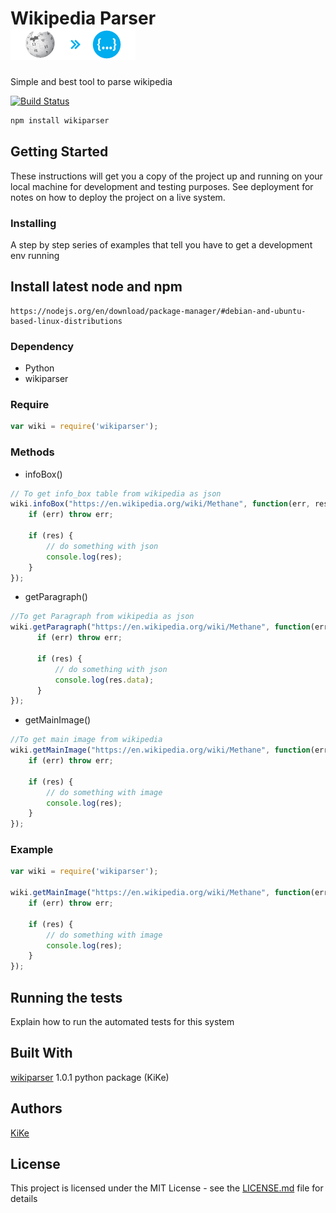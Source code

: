 # Wikipedia Parser &nbsp;&nbsp;&nbsp;&nbsp;&nbsp;&nbsp;&nbsp;&nbsp;&nbsp;&nbsp;&nbsp;&nbsp;&nbsp;&nbsp;&nbsp;&nbsp;&nbsp;&nbsp;&nbsp;&nbsp;&nbsp;&nbsp;&nbsp;&nbsp;&nbsp;&nbsp;&nbsp;&nbsp;&nbsp;&nbsp;&nbsp;&nbsp;&nbsp;&nbsp;&nbsp;&nbsp;&nbsp;&nbsp;&nbsp;&nbsp; ![wikiparser logo](https://raw.githubusercontent.com/KiranNiranjan/wiki-parser-js/master/images/wiki_parser_logo.png)

Simple and best tool to parse wikipedia

[![Build Status](https://travis-ci.org/KiranNiranjan/wiki-parser-js.svg?branch=master)](https://travis-ci.org/KiranNiranjan/wiki-parser-js)

```bash
npm install wikiparser
```

## Getting Started

These instructions will get you a copy of the project up and running on your local machine for development and testing purposes. See deployment for notes on how to deploy the project on a live system.

### Installing

A step by step series of examples that tell you have to get a development env running

## Install latest node and npm
```
https://nodejs.org/en/download/package-manager/#debian-and-ubuntu-based-linux-distributions
```

### Dependency

* Python
* wikiparser

### Require

```javascript
var wiki = require('wikiparser');
```

### Methods

* infoBox()
```javascript
// To get info_box table from wikipedia as json
wiki.infoBox("https://en.wikipedia.org/wiki/Methane", function(err, res) {
    if (err) throw err;
    
    if (res) {
        // do something with json
        console.log(res);
    }
});
```

* getParagraph()
```javascript
//To get Paragraph from wikipedia as json
wiki.getParagraph("https://en.wikipedia.org/wiki/Methane", function(err, res) {
      if (err) throw err;
      
      if (res) {
          // do something with json
          console.log(res.data);
      }
});
```

* getMainImage()
```javascript
//To get main image from wikipedia
wiki.getMainImage("https://en.wikipedia.org/wiki/Methane", function(err, res) {
    if (err) throw err;
    
    if (res) {
        // do something with image
        console.log(res);
    }
});
```

### Example

```javascript
var wiki = require('wikiparser');

wiki.getMainImage("https://en.wikipedia.org/wiki/Methane", function(err, res) {
    if (err) throw err;
    
    if (res) {
        // do something with image
        console.log(res);
    }
});
```

## Running the tests

Explain how to run the automated tests for this system

## Built With

[wikiparser](https://pypi.python.org/pypi/wikiparser) 1.0.1 python package (KiKe)

## Authors
[KiKe](http://kike.co.in)

## License

This project is licensed under the MIT License - see the [LICENSE.md](./LICENSE.md) file for details
